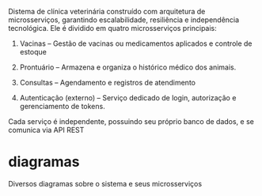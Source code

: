 Distema de clínica veterinária construído com arquitetura de microsserviços, garantindo escalabilidade, resiliência e independência tecnológica.
Ele é dividido em quatro microsserviços principais:

1. Vacinas – Gestão de vacinas ou medicamentos aplicados e controle de estoque


2. Prontuário – Armazena e organiza o histórico médico dos animais.


3. Consultas – Agendamento e registros de atendimento 


4. Autenticação (externo) – Serviço dedicado de login, autorização e gerenciamento de tokens.



Cada serviço é independente, possuindo seu próprio banco de dados, e se comunica via API REST

# diagramas
Diversos diagramas sobre o sistema e seus microsserviços
